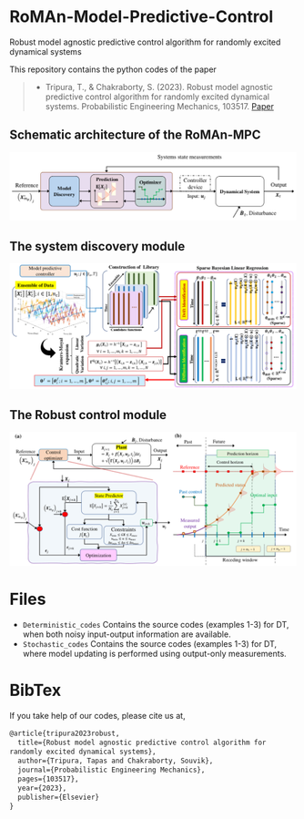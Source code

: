 # RoMAn-Model-Predictive-Control
Robust model agnostic predictive control algorithm for randomly excited dynamical systems

This repository contains the python codes of the paper 
  > + Tripura, T., & Chakraborty, S. (2023). Robust model agnostic predictive control algorithm for randomly excited dynamical systems. Probabilistic Engineering Mechanics, 103517. [Paper](https://doi.org/10.1016/j.probengmech.2023.103517)

## Schematic architecture of the RoMAn-MPC
![RoMAn](images/RoMAn.png)

## The system discovery module
![Model_discovery](images/Identification_control.png)

## The Robust control module
![Control](images/SMPC.png)

# Files
  + `Deterministic_codes` Contains the source codes (examples 1-3) for DT, when both noisy input-output information are available.
  + `Stochastic_codes` Contains the source codes (examples 1-3) for DT, where model updating is performed using output-only measurements.

# BibTex
If you take help of our codes, please cite us at,
```
@article{tripura2023robust,
  title={Robust model agnostic predictive control algorithm for randomly excited dynamical systems},
  author={Tripura, Tapas and Chakraborty, Souvik},
  journal={Probabilistic Engineering Mechanics},
  pages={103517},
  year={2023},
  publisher={Elsevier}
}
```
